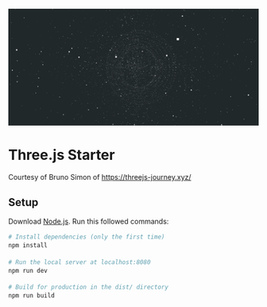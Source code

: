 ![THREEJSparticles](https://github.com/vitustockholm/threejs-particles-mesh/blob/main/Screenshot%20(5425).png "THREEJSparticles")

# Three.js Starter
Courtesy of Bruno Simon of https://threejs-journey.xyz/

## Setup
Download [Node.js](https://nodejs.org/en/download/).
Run this followed commands:

``` bash
# Install dependencies (only the first time)
npm install

# Run the local server at localhost:8080
npm run dev

# Build for production in the dist/ directory
npm run build
```
